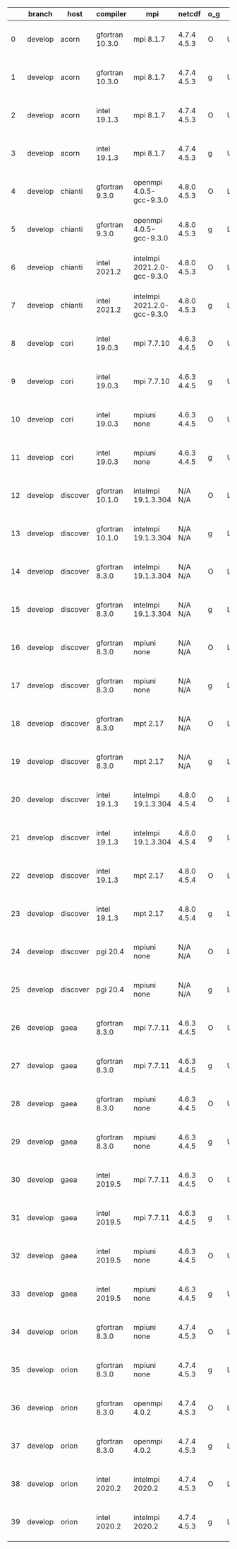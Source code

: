 |    | branch   | host     | compiler        | mpi                         | netcdf      | o_g   | os     | build   | u_pass   | u_fail   | s_pass   | s_fail   | e_pass   | e_fail   | nuopc_pass   | nuopc_fail   | artifacts_hash                                                                                                                                                        | modified                  |
|----|----------|----------|-----------------|-----------------------------|-------------|-------|--------|---------|----------|----------|----------|----------|----------|----------|--------------|--------------|-----------------------------------------------------------------------------------------------------------------------------------------------------------------------|---------------------------|
|  0 | develop  | acorn    | gfortran 10.3.0 | mpi 8.1.7                   | 4.7.4 4.5.3 | O     | Unicos | pass    | 13647    | 0        | 49       | 0        | 80       | 0        | 50           | 0            | [artifacts](https://github.com/esmf-org/esmf-test-artifacts/tree/ac24acf738ac8e25ffa665b6b1e8419c573d43f6/develop/acorn/gfortran/10.3.0/O/mpi/8.1.7)                  | 2022-03-28 01:51:27 +0000 |
|  1 | develop  | acorn    | gfortran 10.3.0 | mpi 8.1.7                   | 4.7.4 4.5.3 | g     | Unicos | pass    | 13647    | 0        | 49       | 0        | 80       | 0        | 50           | 0            | [artifacts](https://github.com/esmf-org/esmf-test-artifacts/tree/98121a6a3a9c9a6231505efc6c53da6d5ec3481a/develop/acorn/gfortran/10.3.0/g/mpi/8.1.7)                  | 2022-03-28 01:57:43 +0000 |
|  2 | develop  | acorn    | intel 19.1.3    | mpi 8.1.7                   | 4.7.4 4.5.3 | O     | Unicos | pass    | 13647    | 0        | 49       | 0        | 80       | 0        | 50           | 0            | [artifacts](https://github.com/esmf-org/esmf-test-artifacts/tree/7091397e5ee1cefaf0b19309cd3239cf098ed4d5/develop/acorn/intel/19.1.3/O/mpi/8.1.7)                     | 2022-03-28 01:54:25 +0000 |
|  3 | develop  | acorn    | intel 19.1.3    | mpi 8.1.7                   | 4.7.4 4.5.3 | g     | Unicos | pass    | 13647    | 0        | 49       | 0        | 80       | 0        | 50           | 0            | [artifacts](https://github.com/esmf-org/esmf-test-artifacts/tree/49bbcae55d91a3d2deec915c425a3daf1af769e9/develop/acorn/intel/19.1.3/g/mpi/8.1.7)                     | 2022-03-28 01:54:02 +0000 |
|  4 | develop  | chianti  | gfortran 9.3.0  | openmpi 4.0.5-gcc-9.3.0     | 4.8.0 4.5.3 | O     | Linux  | pass    | 13647    | 0        | 49       | 0        | 80       | 0        | 50           | 0            | [artifacts](https://github.com/esmf-org/esmf-test-artifacts/tree/d448780b88231bb7e8d2bdb30c1e0e8388bdb263/develop/chianti/gfortran/9.3.0/O/openmpi/4.0.5-gcc-9.3.0)   | 2022-03-28 01:54:51 -0400 |
|  5 | develop  | chianti  | gfortran 9.3.0  | openmpi 4.0.5-gcc-9.3.0     | 4.8.0 4.5.3 | g     | Linux  | pass    | 13647    | 0        | 49       | 0        | 80       | 0        | 50           | 0            | [artifacts](https://github.com/esmf-org/esmf-test-artifacts/tree/1da1dbea4911395794742a258c583d7ad746ce3f/develop/chianti/gfortran/9.3.0/g/openmpi/4.0.5-gcc-9.3.0)   | 2022-03-28 02:52:59 -0400 |
|  6 | develop  | chianti  | intel 2021.2    | intelmpi 2021.2.0-gcc-9.3.0 | 4.8.0 4.5.3 | O     | Linux  | pass    | 13647    | 0        | 49       | 0        | 80       | 0        | 50           | 0            | [artifacts](https://github.com/esmf-org/esmf-test-artifacts/tree/e3d5539e5141cbc04282a7b1699a1f6fed36c404/develop/chianti/intel/2021.2/O/intelmpi/2021.2.0-gcc-9.3.0) | 2022-03-28 02:26:33 -0400 |
|  7 | develop  | chianti  | intel 2021.2    | intelmpi 2021.2.0-gcc-9.3.0 | 4.8.0 4.5.3 | g     | Linux  | pass    | 13647    | 0        | 49       | 0        | 80       | 0        | 50           | 0            | [artifacts](https://github.com/esmf-org/esmf-test-artifacts/tree/c6a106c8dffe6c5837c7c16434e8508137acb395/develop/chianti/intel/2021.2/g/intelmpi/2021.2.0-gcc-9.3.0) | 2022-03-28 03:23:59 -0400 |
|  8 | develop  | cori     | intel 19.0.3    | mpi 7.7.10                  | 4.6.3 4.4.5 | O     | Unicos | pass    | 13647    | 0        | 49       | 0        | 80       | 0        | 50           | 0            | [artifacts](https://github.com/esmf-org/esmf-test-artifacts/tree/92a7a0649d21d051deecfecbd190596d82539a7c/develop/cori/intel/19.0.3/O/mpi/7.7.10)                     | 2022-03-27 07:50:19 -0700 |
|  9 | develop  | cori     | intel 19.0.3    | mpi 7.7.10                  | 4.6.3 4.4.5 | g     | Unicos | pass    | 13647    | 0        | 49       | 0        | 80       | 0        | 50           | 0            | [artifacts](https://github.com/esmf-org/esmf-test-artifacts/tree/fdb88368b72ce3dc6542374f8cf5fe27d6d915b9/develop/cori/intel/19.0.3/g/mpi/7.7.10)                     | 2022-03-27 07:52:23 -0700 |
| 10 | develop  | cori     | intel 19.0.3    | mpiuni none                 | 4.6.3 4.4.5 | O     | Unicos | pass    | 12121    | 0        | 8        | 0        | 43       | 0        | 0            | 50           | [artifacts](https://github.com/esmf-org/esmf-test-artifacts/tree/b1fa6e2f193c99ab7f95ca65fce34424ab2e911f/develop/cori/intel/19.0.3/O/mpiuni/none)                    | 2022-03-27 07:26:04 -0700 |
| 11 | develop  | cori     | intel 19.0.3    | mpiuni none                 | 4.6.3 4.4.5 | g     | Unicos | pass    | 12121    | 0        | 8        | 0        | 43       | 0        | 0            | 50           | [artifacts](https://github.com/esmf-org/esmf-test-artifacts/tree/5a883d99bbec82c6899ffc77e57188380ce92c34/develop/cori/intel/19.0.3/g/mpiuni/none)                    | 2022-03-27 07:30:39 -0700 |
| 12 | develop  | discover | gfortran 10.1.0 | intelmpi 19.1.3.304         | N/A N/A     | O     | Linux  | pass    | 13632    | 15       | 49       | 0        | 80       | 0        | 50           | 0            | [artifacts](https://github.com/esmf-org/esmf-test-artifacts/tree/324e3b47f4b482ae2296f68f15266641d03459cd/develop/discover/gfortran/10.1.0/O/intelmpi/19.1.3.304)     | 2022-03-28 01:37:15 -0400 |
| 13 | develop  | discover | gfortran 10.1.0 | intelmpi 19.1.3.304         | N/A N/A     | g     | Linux  | pass    | 13632    | 15       | 49       | 0        | 80       | 0        | 50           | 0            | [artifacts](https://github.com/esmf-org/esmf-test-artifacts/tree/b7dab0a484cd7bf30c4487d0b273f26ece8ac857/develop/discover/gfortran/10.1.0/g/intelmpi/19.1.3.304)     | 2022-03-28 01:47:17 -0400 |
| 14 | develop  | discover | gfortran 8.3.0  | intelmpi 19.1.3.304         | N/A N/A     | O     | Linux  | pass    | 13632    | 15       | 49       | 0        | 80       | 0        | 50           | 0            | [artifacts](https://github.com/esmf-org/esmf-test-artifacts/tree/3ff3cfe3db213fdb21fc9110fd96e1c2091d907a/develop/discover/gfortran/8.3.0/O/intelmpi/19.1.3.304)      | 2022-03-28 01:36:17 -0400 |
| 15 | develop  | discover | gfortran 8.3.0  | intelmpi 19.1.3.304         | N/A N/A     | g     | Linux  | pass    | 13632    | 15       | 49       | 0        | 80       | 0        | 50           | 0            | [artifacts](https://github.com/esmf-org/esmf-test-artifacts/tree/608c0554d6ef83716ff592ca3dace1e553fc8267/develop/discover/gfortran/8.3.0/g/intelmpi/19.1.3.304)      | 2022-03-28 01:46:08 -0400 |
| 16 | develop  | discover | gfortran 8.3.0  | mpiuni none                 | N/A N/A     | O     | Linux  | pass    | 12121    | 0        | 8        | 0        | 43       | 0        | 0            | 50           | [artifacts](https://github.com/esmf-org/esmf-test-artifacts/tree/0387e69fe35f601a37d5fed6548a98dc9cb1c4b5/develop/discover/gfortran/8.3.0/O/mpiuni/none)              | 2022-03-28 01:26:37 -0400 |
| 17 | develop  | discover | gfortran 8.3.0  | mpiuni none                 | N/A N/A     | g     | Linux  | pass    | 12121    | 0        | 8        | 0        | 43       | 0        | 0            | 50           | [artifacts](https://github.com/esmf-org/esmf-test-artifacts/tree/af03a0a58ee3ef15c612251050406a688ffc9fa8/develop/discover/gfortran/8.3.0/g/mpiuni/none)              | 2022-03-28 01:37:39 -0400 |
| 18 | develop  | discover | gfortran 8.3.0  | mpt 2.17                    | N/A N/A     | O     | Linux  | pass    | 13647    | 0        | 49       | 0        | 80       | 0        | 46           | 4            | [artifacts](https://github.com/esmf-org/esmf-test-artifacts/tree/aaf0d102df91634e6024a3dc728da5390476ca87/develop/discover/gfortran/8.3.0/O/mpt/2.17)                 | 2022-03-28 01:29:42 -0400 |
| 19 | develop  | discover | gfortran 8.3.0  | mpt 2.17                    | N/A N/A     | g     | Linux  | pass    | 13647    | 0        | 49       | 0        | 80       | 0        | 46           | 4            | [artifacts](https://github.com/esmf-org/esmf-test-artifacts/tree/41c4e6cd60283b21c2fe24034f440284d02b6452/develop/discover/gfortran/8.3.0/g/mpt/2.17)                 | 2022-03-28 01:38:21 -0400 |
| 20 | develop  | discover | intel 19.1.3    | intelmpi 19.1.3.304         | 4.8.0 4.5.4 | O     | Linux  | pass    | 13647    | 0        | 49       | 0        | 80       | 0        | 50           | 0            | [artifacts](https://github.com/esmf-org/esmf-test-artifacts/tree/9b9258a7bc75358beb13e66ce82fe4341ed00a02/develop/discover/intel/19.1.3/O/intelmpi/19.1.3.304)        | 2022-03-28 01:54:23 -0400 |
| 21 | develop  | discover | intel 19.1.3    | intelmpi 19.1.3.304         | 4.8.0 4.5.4 | g     | Linux  | pass    | 13647    | 0        | 49       | 0        | 80       | 0        | 50           | 0            | [artifacts](https://github.com/esmf-org/esmf-test-artifacts/tree/992bbfaacfcb235a38c4a9183058dbb1e3583588/develop/discover/intel/19.1.3/g/intelmpi/19.1.3.304)        | 2022-03-28 01:57:09 -0400 |
| 22 | develop  | discover | intel 19.1.3    | mpt 2.17                    | 4.8.0 4.5.4 | O     | Linux  | pass    | 13647    | 0        | 49       | 0        | 80       | 0        | 0            | 50           | [artifacts](https://github.com/esmf-org/esmf-test-artifacts/tree/d1234775cfa8ade7f5b28ed1ac4a0f3081601cd2/develop/discover/intel/19.1.3/O/mpt/2.17)                   | 2022-03-28 01:45:17 -0400 |
| 23 | develop  | discover | intel 19.1.3    | mpt 2.17                    | 4.8.0 4.5.4 | g     | Linux  | pass    | 13647    | 0        | 49       | 0        | 80       | 0        | 0            | 50           | [artifacts](https://github.com/esmf-org/esmf-test-artifacts/tree/fc8178b589981bfb7de942838a99b76e47097fd2/develop/discover/intel/19.1.3/g/mpt/2.17)                   | 2022-03-28 01:48:38 -0400 |
| 24 | develop  | discover | pgi 20.4        | mpiuni none                 | N/A N/A     | O     | Linux  | pass    | 11499    | 622      | 6        | 2        | 40       | 3        | 0            | 50           | [artifacts](https://github.com/esmf-org/esmf-test-artifacts/tree/174beeb56f915cf33eb21f496d03c3e94fffe36f/develop/discover/pgi/20.4/O/mpiuni/none)                    | 2022-03-28 02:47:03 -0400 |
| 25 | develop  | discover | pgi 20.4        | mpiuni none                 | N/A N/A     | g     | Linux  | pass    | 11499    | 622      | 4        | 4        | 40       | 3        | 0            | 50           | [artifacts](https://github.com/esmf-org/esmf-test-artifacts/tree/75148881bee19a97ec88d526c7ca18b329ba3bd9/develop/discover/pgi/20.4/g/mpiuni/none)                    | 2022-03-28 02:54:02 -0400 |
| 26 | develop  | gaea     | gfortran 8.3.0  | mpi 7.7.11                  | 4.6.3 4.4.5 | O     | Unicos | pass    | 13646    | 1        | 49       | 0        | 80       | 0        | 47           | 3            | [artifacts](https://github.com/esmf-org/esmf-test-artifacts/tree/b31e1ac09b3d2e0c84f529b59e15c181f1772c2b/develop/gaea/gfortran/8.3.0/O/mpi/7.7.11)                   | 2022-03-28 01:50:36 -0400 |
| 27 | develop  | gaea     | gfortran 8.3.0  | mpi 7.7.11                  | 4.6.3 4.4.5 | g     | Unicos | pass    | 13646    | 1        | 49       | 0        | 80       | 0        | 47           | 3            | [artifacts](https://github.com/esmf-org/esmf-test-artifacts/tree/c85b44c6861dda33c47867131810184f164542e5/develop/gaea/gfortran/8.3.0/g/mpi/7.7.11)                   | 2022-03-28 02:06:02 -0400 |
| 28 | develop  | gaea     | gfortran 8.3.0  | mpiuni none                 | 4.6.3 4.4.5 | O     | Unicos | pass    | 12121    | 0        | 8        | 0        | 43       | 0        | 0            | 50           | [artifacts](https://github.com/esmf-org/esmf-test-artifacts/tree/73ff9c901c327dc6fa21492dfbf2cd0be1a98ea8/develop/gaea/gfortran/8.3.0/O/mpiuni/none)                  | 2022-03-28 01:24:55 -0400 |
| 29 | develop  | gaea     | gfortran 8.3.0  | mpiuni none                 | 4.6.3 4.4.5 | g     | Unicos | pass    | 12121    | 0        | 8        | 0        | 43       | 0        | 0            | 50           | [artifacts](https://github.com/esmf-org/esmf-test-artifacts/tree/1b9e28cceee350dcf3f8368de15190f70c5980e8/develop/gaea/gfortran/8.3.0/g/mpiuni/none)                  | 2022-03-28 01:53:09 -0400 |
| 30 | develop  | gaea     | intel 2019.5    | mpi 7.7.11                  | 4.6.3 4.4.5 | O     | Unicos | pass    | 13632    | 15       | 49       | 0        | 80       | 0        | 47           | 3            | [artifacts](https://github.com/esmf-org/esmf-test-artifacts/tree/cd75524da0c7eb32bbd873667750c78bd5e47b49/develop/gaea/intel/2019.5/O/mpi/7.7.11)                     | 2022-03-28 01:21:39 -0400 |
| 31 | develop  | gaea     | intel 2019.5    | mpi 7.7.11                  | 4.6.3 4.4.5 | g     | Unicos | pass    | 13632    | 15       | 49       | 0        | 80       | 0        | 47           | 3            | [artifacts](https://github.com/esmf-org/esmf-test-artifacts/tree/fd1c8a639324b131046c286d7602d3c80568161a/develop/gaea/intel/2019.5/g/mpi/7.7.11)                     | 2022-03-28 01:28:29 -0400 |
| 32 | develop  | gaea     | intel 2019.5    | mpiuni none                 | 4.6.3 4.4.5 | O     | Unicos | pass    | 12106    | 15       | 8        | 0        | 43       | 0        | 0            | 50           | [artifacts](https://github.com/esmf-org/esmf-test-artifacts/tree/5657859b1ea2f4dad33194eee4391c434269e459/develop/gaea/intel/2019.5/O/mpiuni/none)                    | 2022-03-28 01:19:46 -0400 |
| 33 | develop  | gaea     | intel 2019.5    | mpiuni none                 | 4.6.3 4.4.5 | g     | Unicos | pass    | 12106    | 15       | 8        | 0        | 43       | 0        | 0            | 50           | [artifacts](https://github.com/esmf-org/esmf-test-artifacts/tree/8f5ab029335b9ba721be024efef2b492c521ca9c/develop/gaea/intel/2019.5/g/mpiuni/none)                    | 2022-03-28 01:14:51 -0400 |
| 34 | develop  | orion    | gfortran 8.3.0  | mpiuni none                 | 4.7.4 4.5.3 | O     | Linux  | pass    | 12121    | 0        | 8        | 0        | 43       | 0        | 0            | 50           | [artifacts](https://github.com/esmf-org/esmf-test-artifacts/tree/8039e44d787d5d95e61b5249860661bc9adb407e/develop/orion/gfortran/8.3.0/O/mpiuni/none)                 | 2022-03-28 02:49:31 -0500 |
| 35 | develop  | orion    | gfortran 8.3.0  | mpiuni none                 | 4.7.4 4.5.3 | g     | Linux  | pass    | 12121    | 0        | 8        | 0        | 43       | 0        | 0            | 50           | [artifacts](https://github.com/esmf-org/esmf-test-artifacts/tree/3a80507287281b200b5abd236534f1d5b64bb5b6/develop/orion/gfortran/8.3.0/g/mpiuni/none)                 | 2022-03-28 03:00:57 -0500 |
| 36 | develop  | orion    | gfortran 8.3.0  | openmpi 4.0.2               | 4.7.4 4.5.3 | O     | Linux  | pass    | 13647    | 0        | 49       | 0        | 80       | 0        | 50           | 0            | [artifacts](https://github.com/esmf-org/esmf-test-artifacts/tree/81daa721cc0316e627001a317b337533ca9acd3e/develop/orion/gfortran/8.3.0/O/openmpi/4.0.2)               | 2022-03-28 02:58:15 -0500 |
| 37 | develop  | orion    | gfortran 8.3.0  | openmpi 4.0.2               | 4.7.4 4.5.3 | g     | Linux  | pass    | 13647    | 0        | 49       | 0        | 80       | 0        | 50           | 0            | [artifacts](https://github.com/esmf-org/esmf-test-artifacts/tree/4d3484f04152e3a1ba3fd4063beaf7c136c81bb5/develop/orion/gfortran/8.3.0/g/openmpi/4.0.2)               | 2022-03-28 03:07:40 -0500 |
| 38 | develop  | orion    | intel 2020.2    | intelmpi 2020.2             | 4.7.4 4.5.3 | O     | Linux  | pass    | 13647    | 0        | 49       | 0        | 80       | 0        | 50           | 0            | [artifacts](https://github.com/esmf-org/esmf-test-artifacts/tree/088addb965b409fc84122fd40cbd507f17a0bccf/develop/orion/intel/2020.2/O/intelmpi/2020.2)               | 2022-03-27 03:33:29 -0500 |
| 39 | develop  | orion    | intel 2020.2    | intelmpi 2020.2             | 4.7.4 4.5.3 | g     | Linux  | pass    | pending  | pending  | pending  | pending  | pending  | pending  | pending      | pending      | [artifacts](https://github.com/esmf-org/esmf-test-artifacts/tree/aad614ebb2e694bf7a579b7885010b56f48136fb/develop/orion/intel/2020.2/g/intelmpi/2020.2)               | 2022-03-28 02:29:37 -0500 |